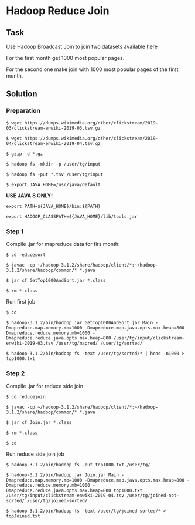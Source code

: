 # Hadoop Reduce Join

## Task

Use Hadoop Broadcast Join to join two datasets available [here](https://dumps.wikimedia.org/other/clickstream/)

For the first month get 1000 most popular pages.

For the second one make join with 1000 most popular pages of the first month.

## Solution

### Preparation

`$ wget https://dumps.wikimedia.org/other/clickstream/2019-03/clickstream-enwiki-2019-03.tsv.gz`

`$ wget https://dumps.wikimedia.org/other/clickstream/2019-04/clickstream-enwiki-2019-04.tsv.gz`

`$ gzip -d *.gz`

`$ hadoop fs -mkdir -p /user/tg/input`

`$ hadoop fs -put *.tsv /user/tg/input`

`$ export JAVA_HOME=/usr/java/default`

**USE JAVA 8 ONLY!**

`export PATH=${JAVA_HOME}/bin:${PATH}`

`export HADOOP_CLASSPATH=${JAVA_HOME}/lib/tools.jar`

### Step 1

Compile .jar for mapreduce data for firs month:

`$ cd reducesort`

`$ javac -cp ~/hadoop-3.1.2/share/hadoop/client/*:~/hadoop-3.1.2/share/hadoop/common/* *.java`

`$ jar cf GetTop1000AndSort.jar *.class`

`$ rm *.class`

Run first job

`$ cd`

`$ hadoop-3.1.2/bin/hadoop jar GetTop1000AndSort.jar Main -Dmapreduce.map.memory.mb=1000 -Dmapreduce.map.java.opts.max.heap=800 -Dmapreduce.reduce.memory.mb=1000 -Dmapreduce.reduce.java.opts.max.heap=800 /user/tg/input/clickstream-enwiki-2019-03.tsv /user/tg/mapred/ /user/tg/sorted/`

`$ hadoop-3.1.2/bin/hadoop fs -text /user/tg/sorted/* | head -n1000 > top1000.txt`

### Step 2

Compile .jar for reduce side join

`$ cd reducejoin`

`$ javac -cp ~/hadoop-3.1.2/share/hadoop/client/*:~/hadoop-3.1.2/share/hadoop/common/* *.java`

`$ jar cf Join.jar *.class`

`$ rm *.class`

`$ cd`

Run reduce side join job

`$ hadoop-3.1.2/bin/hadoop fs -put top1000.txt /user/tg/`

`$ hadoop-3.1.2/bin/hadoop jar Join.jar Main -Dmapreduce.map.memory.mb=1000 -Dmapreduce.map.java.opts.max.heap=800 -Dmapreduce.reduce.memory.mb=1000 -Dmapreduce.reduce.java.opts.max.heap=800 top1000.txt /user/tg/input/clickstream-enwiki-2019-04.tsv /user/tg/joined-not-sorted/ /user/tg/joined-sorted/`

`$ hadoop-3.1.2/bin/hadoop fs -text /user/tg/joined-sorted/* > topJoined.txt`